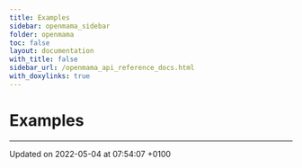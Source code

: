 ```yaml
---
title: Examples
sidebar: openmama_sidebar
folder: openmama
toc: false
layout: documentation
with_title: false
sidebar_url: /openmama_api_reference_docs.html
with_doxylinks: true
---
```


# Examples







-------------------------------

Updated on 2022-05-04 at 07:54:07 +0100
